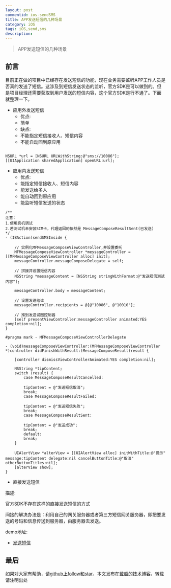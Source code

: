 ```yaml
---
layout: post
commentid: ios-sendSMS
title: APP发送短信的几种场景
category: iOS
tags: iOS,send,sms
description:
---
```


>   APP发送短信的几种场景


## 前言

目前正在做的项目中已经存在发送短信的功能，现在业务需要监听APP工作人员是否真的发送了短信。这涉及到短信发送状态的监听，官方SDK是可以做到的。但是项目经理还需要获取到用户发送的短信内容，这个官方SDK是行不通了。下面就整理一下。

-   应用外发送短信
    - 优点:
    - 简单
    - 缺点:
    - 不能指定短信接收人、短信内容
    - 不能自动回到原应用

```

NSURL *url = [NSURL URLWithString:@"sms://10086"];
[[UIApplication sharedApplication] openURL:url];

```

-   应用内发送短信
    - 优点:
    - 能指定短信接收人、短信内容
    - 能发送给多人
    - 能自动回到原应用
    - 能监听短信发送的状态

```
/**
注意：
1.使用真机调试
2.若测试机未安装SIM卡，代理返回的依然是 MessageComposeResultSent(已发送)
*/
- (IBAction)sendSMSInside {

    // 实例化MFMessageComposeViewController,并设置委托
    MFMessageComposeViewController *messageController = [[MFMessageComposeViewController alloc] init];
    messageController.messageComposeDelegate = self;

    // 拼接并设置短信内容
    NSString *messageContent = [NSString stringWithFormat:@"发送短信测试内容"];

    messageController.body = messageContent;

    // 设置发送给谁
    messageController.recipients = @[@"10086", @"10010"];

    // 推到发送试图控制器
    [self presentViewController:messageController animated:YES completion:nil];
}

#pragma mark - MFMessageComposeViewControllerDelegate

- (void)messageComposeViewController:(MFMessageComposeViewController *)controller didFinishWithResult:(MessageComposeResult)result {

    [controller dismissViewControllerAnimated:YES completion:nil];

    NSString *tipContent;
    switch (result) {
        case MessageComposeResultCancelled:

        tipContent = @"发送短信取消";
        break;
        case MessageComposeResultFailed:

        tipContent = @"发送短信失败";
        break;
        case MessageComposeResultSent:

        tipContent = @"发送成功";
        break;
        default:
        break;
    }

    UIAlertView *alterView = [[UIAlertView alloc] initWithTitle:@"提示" message:tipContent delegate:nil cancelButtonTitle:@"取消" otherButtonTitles:nil];
    [alterView show];
}

```

-   直接发送短信

描述: 

官方SDK不存在这样的直接发送短信的方式

间接的解决办法是：利用自己的网关服务器或者第三方短信网关服务器，即把要发送的号码和信息传送到服务器，由服务器去发送。


demo地址:

-   [发送短信](https://github.com/jifengchao/ios-develops/tree/master/03-发送短信)


## 最后

如果对大家有帮助，请[github上follow和star](https://github.com/jifengchao)，本文发布在[戴超的技术博客](https://jifengchao.github.io/)，转载请注明出处
